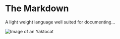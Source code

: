 # The Markdown

A light weight language well suited for documenting...

![Image of an Yaktocat](https://octodex.github.com/images/yaktocat.png)
